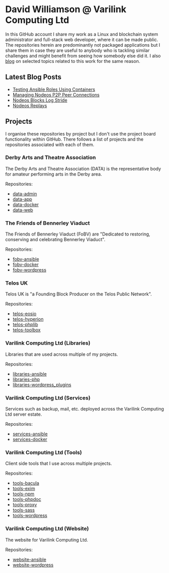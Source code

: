 # David Williamson @ Varilink Computing Ltd

In this GitHub account I share my work as a Linux and blockchain system administrator and full-stack web developer, where it can be made public. The repositories herein are predominantly not packaged applications but I share them in case they are useful to anybody  who is tackling similar challenges and might benefit from seeing how somebody else did it. I also [blog](https://www.varilink.co.uk/) on selected topics related to this work for the same reason.

## Latest Blog Posts

<!-- BLOG-POST-LIST:START -->
- [Testing Ansible Roles Using Containers](https://www.varilink.co.uk/testing-ansible-roles-using-containers/)
- [Managing Nodeos P2P Peer Connections](https://www.varilink.co.uk/managing-nodeos-p2p-peer-connections/)
- [Nodeos Blocks Log Stride](https://www.varilink.co.uk/nodeos-blocks-log-stride/)
- [Nodeos Replays](https://www.varilink.co.uk/nodeos-replays/)
<!-- BLOG-POST-LIST:END -->

## Projects

I organise these repositories by project but I don't use the project board functionality within GitHub. There follows a list of projects and the repositories associated with each of them.

### Derby Arts and Theatre Association

The Derby Arts and Theatre Association (DATA) is the representative body for amateur performing arts in the Derby area.

Repositories:

- [data-admin](https://github.com/varilink/data-admin)
- [data-app](https://github.com/varilink/data-app)
- [data-docker](https://github.com/varilink/data-docker)
- [data-web](https://github.com/varilink/data-web)

### The Friends of Bennerley Viaduct

The Friends of Bennerley Viaduct (FoBV) are "Dedicated to restoring, conserving and celebrating Bennerley Viaduct".

Repositories:

- [fobv-ansible](https://github.com/varilink/fobv-ansible)
- [fobv-docker](https://github.com/varilink/fobv-docker)
- [fobv-wordpress](https://github.com/varilink/fobv-wordpress)

### Telos UK

Telos UK is "a Founding Block Producer on the Telos Public Network".

Repositories:

- [telos-eosio](https://github.com/varilink/telos-eosio)
- [telos-hyperion](https://github.com/varilink/telos-hyperion)
- [telos-phplib](https://github.com/varilink/telos-phplib)
- [telos-toolbox](https://github.com/varilink/telos-toolbox)

### Varilink Computing Ltd (Libraries)

Libraries that are used across multiple of my projects.

Repositories:

- [libraries-ansible](https://github.com/varilink/libraries-ansible)
- [libraries-php](https://github.com/varilink/libraries-php)
- [libraries-wordpress_plugins](https://github.com/varilink/libraries-wordpress_plugins)

### Varilink Computing Ltd (Services)

Services such as backup, mail, etc. deployed across the Varilink Computing Ltd server estate.

Repositories:

- [services-ansible](https://github.com/varilink/services-ansible)
- [services-docker](https://github.com/varilink/services-docker)

### Varilink Computing Ltd (Tools)

Client side tools that I use across multiple projects.

Repositories:

- [tools-bacula](https://github.com/varilink/tools-bacula)
- [tools-exim](https://github.com/varilink/tools-exim)
- [tools-npm](https://github.com/varilink/tools-npm)
- [tools-phpdoc](https://github.com/varilink/tools-phpdoc)
- [tools-proxy](https://github.com/varilink/tools-proxy)
- [tools-sass](https://github.com/varilink/tools-sass)
- [tools-wordpress](https://github.com/varilink/tools-wordpress)

### Varilink Computing Ltd (Website)

The website for Varilink Computing Ltd.

Repositories:

- [website-ansible](https://github.com/varilink/website-ansible)
- [website-wordpress](https://github.com/varilink/website-wordpress)
